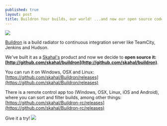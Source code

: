 ```yaml
---
published: true
layout: post
title: Buildron Your builds, our world! ...and now our open source code too
---
```


![](https://github.com/skahal/Buildron/blob/master/docs/images/Buildron-logo-128x128.png?raw=true)

[Buildron](http://skahal.com/buildron) is a build radiator to continuous integration server like TeamCity, Jenkins and Hudson.

We've built it as a [Skahal's](http://skahal.com) product and now we decide to **open source it: [http://github.com/skahal/buildron](http://github.com/skahal/buildron)**.

You can run it on Windows, OSX and Linux: [https://github.com/skahal/Buildron/releases](https://github.com/skahal/Buildron/releases)

There is a remote control app too (Windows, OSX, Linux, iOS and Android), where you can sort and filter builds, among other things: [https://github.com/skahal/Buildron-rc/releases](https://github.com/skahal/Buildron-rc/releases)

Give it a try!
![](https://github.com/skahal/Buildron/blob/master/docs/images/around-the-world-gallery/TerraPubTec.jpg?raw=true)

